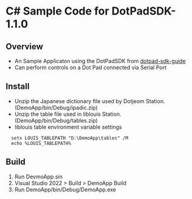 # C# Sample Code for DotPadSDK-1.1.0


## Overview
* An Sample Applicaton using the DotPadSDK from [dotpad-sdk-guide](https://github.com/dotincorp/dotpad-sdk-guide)
* Can perform controls on a Dot Pad connected via Serial Port

## Install
* Unzip the Japanese dictionary file used by Dotjeom Station. (DemoApp/bin/Debug/ipadic.zip)
* Unzip the table file used in liblouis Station. (DemoApp/bin/Debug/tables.zip)
* liblouis table environment variable settings
```
  setx LOUIS_TABLEPATH "D:\DemoApp\tables" /M
  echo %LOUIS_TABLEPATH%
```

## Build
1. Run DevmoApp.sin
2. Visual Studio 2022 > Build > DemoApp Build
3. Run DemoApp/bin/Debug/DemoApp.exe